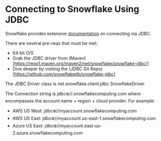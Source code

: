 # Connecting to Snowflake Using JDBC

Snowflake provides extensive [documentation](https://docs.snowflake.net/manuals/user-guide/jdbc.html) on connecting via JDBC.

There are several pre-reqs that must be met:
-  64 bit O/S 
-  Grab the JDBC driver from (Maven)[https://repo1.maven.org/maven2/net/snowflake/snowflake-jdbc/]
-  Dive deeper by visiting the (JDBC Git Repo)[https://github.com/snowflakedb/snowflake-jdbc]

The JDBC Driver class is net.snowflake.client.jdbc.SnowflakeDriver.  

The Connection string is jdbc:snowflake://<account>.snowflakecomputing.com where <account> encompasses the account name + region + cloud provider.  For example:
-  AWS US West:  jdbc:snowflake://myaccount.snowflakecomputing.com
-  AWS US East:  jdbc:snowflake://myaccount.us-east-1.snowflakecomputing.com
-  Azure US East: jdbc:snowflake://myaccount.east-us-2.azure.snowflakecomputing.com 
